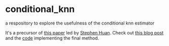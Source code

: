 # conditional_knn
a respository to explore the usefulness of the conditional knn estimator 

It's a precursor of [this paper](https://arxiv.org/pdf/2307.11648.pdf) led by [Stephen Huan](https://cgdct.moe/). Check out [this blog post](https://cgdct.moe/projects/cholesky/) and the [code](https://github.com/stephen-huan/conditional-knn) implementing the final method.
